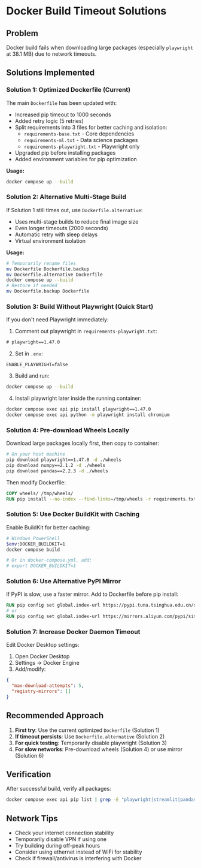 # Docker Build Timeout Solutions

## Problem
Docker build fails when downloading large packages (especially `playwright` at 38.1 MB) due to network timeouts.

## Solutions Implemented

### Solution 1: Optimized Dockerfile (Current)
The main `Dockerfile` has been updated with:
- Increased pip timeout to 1000 seconds
- Added retry logic (5 retries)
- Split requirements into 3 files for better caching and isolation:
  - `requirements-base.txt` - Core dependencies
  - `requirements-ml.txt` - Data science packages
  - `requirements-playwright.txt` - Playwright only
- Upgraded pip before installing packages
- Added environment variables for pip optimization

**Usage:**
```bash
docker compose up --build
```

### Solution 2: Alternative Multi-Stage Build
If Solution 1 still times out, use `Dockerfile.alternative`:
- Uses multi-stage builds to reduce final image size
- Even longer timeouts (2000 seconds)
- Automatic retry with sleep delays
- Virtual environment isolation

**Usage:**
```bash
# Temporarily rename files
mv Dockerfile Dockerfile.backup
mv Dockerfile.alternative Dockerfile
docker compose up --build
# Restore if needed
mv Dockerfile.backup Dockerfile
```

### Solution 3: Build Without Playwright (Quick Start)
If you don't need Playwright immediately:

1. Comment out playwright in `requirements-playwright.txt`:
```txt
# playwright==1.47.0
```

2. Set in `.env`:
```
ENABLE_PLAYWRIGHT=false
```

3. Build and run:
```bash
docker compose up --build
```

4. Install playwright later inside the running container:
```bash
docker compose exec api pip install playwright==1.47.0
docker compose exec api python -m playwright install chromium
```

### Solution 4: Pre-download Wheels Locally
Download large packages locally first, then copy to container:

```bash
# On your host machine
pip download playwright==1.47.0 -d ./wheels
pip download numpy==2.1.2 -d ./wheels
pip download pandas==2.2.3 -d ./wheels
```

Then modify Dockerfile:
```dockerfile
COPY wheels/ /tmp/wheels/
RUN pip install --no-index --find-links=/tmp/wheels -r requirements.txt
```

### Solution 5: Use Docker BuildKit with Caching
Enable BuildKit for better caching:

```bash
# Windows PowerShell
$env:DOCKER_BUILDKIT=1
docker compose build

# Or in docker-compose.yml, add:
# export DOCKER_BUILDKIT=1
```

### Solution 6: Use Alternative PyPI Mirror
If PyPI is slow, use a faster mirror. Add to Dockerfile before pip install:

```dockerfile
RUN pip config set global.index-url https://pypi.tuna.tsinghua.edu.cn/simple
# or
RUN pip config set global.index-url https://mirrors.aliyun.com/pypi/simple/
```

### Solution 7: Increase Docker Daemon Timeout
Edit Docker Desktop settings:
1. Open Docker Desktop
2. Settings → Docker Engine
3. Add/modify:
```json
{
  "max-download-attempts": 5,
  "registry-mirrors": []
}
```

## Recommended Approach

1. **First try**: Use the current optimized `Dockerfile` (Solution 1)
2. **If timeout persists**: Use `Dockerfile.alternative` (Solution 2)
3. **For quick testing**: Temporarily disable playwright (Solution 3)
4. **For slow networks**: Pre-download wheels (Solution 4) or use mirror (Solution 6)

## Verification

After successful build, verify all packages:
```bash
docker compose exec api pip list | grep -E "playwright|streamlit|pandas|numpy"
```

## Network Tips

- Check your internet connection stability
- Temporarily disable VPN if using one
- Try building during off-peak hours
- Consider using ethernet instead of WiFi for stability
- Check if firewall/antivirus is interfering with Docker

